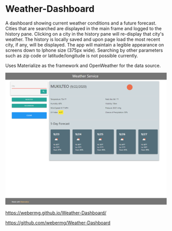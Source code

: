 # Weather-Dashboard

A dashboard showing current weather conditions and a future forecast. Cities that are searched are displayed in the main frame and logged to the history pane. Clicking on a city in the history pane will re-display that city's weather. The history is locally saved and upon page load the most recent city, if any, will be displayed. The app will maintain a legible appearance on screens down to Iphone size (375px wide). Searching by other parameters such as zip code or latitude/longitude is not possible currently.

Uses Materialize as the framework and OpenWeather for the data source.

![screenshot](screenshots/Screenshot1.png?raw=true)

https://webermg.github.io/Weather-Dashboard/

https://github.com/webermg/Weather-Dashboard